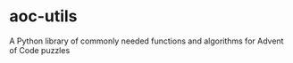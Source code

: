 # aoc-utils
A Python library of commonly needed functions and algorithms for Advent of Code puzzles
